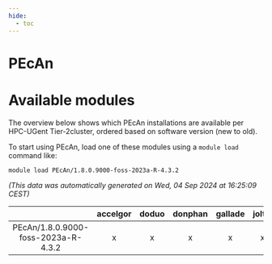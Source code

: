 ```yaml
---
hide:
  - toc
---
```


PEcAn
=====

# Available modules


The overview below shows which PEcAn installations are available per HPC-UGent Tier-2cluster, ordered based on software version (new to old).

To start using PEcAn, load one of these modules using a `module load` command like:

```shell
module load PEcAn/1.8.0.9000-foss-2023a-R-4.3.2
```

*(This data was automatically generated on Wed, 04 Sep 2024 at 16:25:09 CEST)*  

| |accelgor|doduo|donphan|gallade|joltik|shinx|skitty|
| :---: | :---: | :---: | :---: | :---: | :---: | :---: | :---: |
|PEcAn/1.8.0.9000-foss-2023a-R-4.3.2|x|x|x|x|x|x|x|
